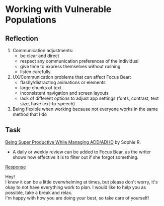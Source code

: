 # Working with Vulnerable Populations

## Reflection

1. Communication adjustments:
    - be clear and direct
    - respect any communication preferences of the individual
    - give time to express themselves without rushing
    - listen carefully
2. UX/Communication problems that can affect Focus Bear:
    - flashy/distracting animations or elements
    - large chunks of text
    - inconsistent navigation and screen layouts
    - lack of different options to adjust app settings (fonts, contrast, text size, have text-to-speech)
3. Being flexible when working because not everyone works in the same method that I do

## Task

[Being Super Productive While Managing ADD/ADHD](https://medium.com/carl-pullein/being-super-productive-while-managing-add-adhd-488486a1270) by Sophie R.

-   A daily or weekly review can be added to Focus Bear, as the writer shows how effective it is to filter out if she forgot something.

<ins> 
Response  
</ins>

Hey!  
I know it can be a little overwhelming at times, but please don't worry, it's okay to not have everything work to plan. I would like to help you as possible, take a break and relax.   
I'm happy with how you are doing your best, so take care of yourself!
